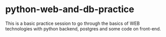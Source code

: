 # python-web-and-db-practice
This is a basic practice session to go through the basics of WEB technologies with python backend, postgres and some code on front-end.
